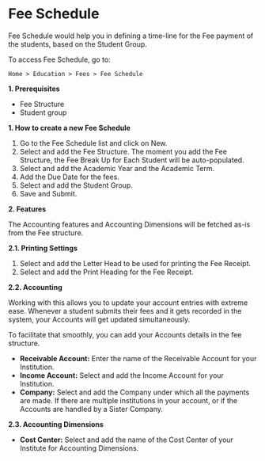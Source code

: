 # Fee Schedule

Fee Schedule would help you in defining a time-line for the Fee payment of the students, based on the Student Group.

To access Fee Schedule, go to:

`Home > Education > Fees > Fee Schedule`

**1. Prerequisites**

- Fee Structure
- Student group

**1. How to create a new Fee Schedule**

1. Go to the Fee Schedule list and click on New.
2. Select and add the Fee Structure. The moment you add the Fee Structure, the Fee Break Up for Each Student will be auto-populated.
3. Select and add the Academic Year and the Academic Term.
4. Add the Due Date for the fees.
5. Select and add the Student Group.
6. Save and Submit.

**2. Features**

The Accounting features and Accounting Dimensions will be fetched as-is from the Fee structure.

**2.1. Printing Settings**

1. Select and add the Letter Head to be used for printing the Fee Receipt.
2. Select and add the Print Heading for the Fee Receipt.

**2.2. Accounting**

Working with this allows you to update your account entries with extreme ease. Whenever a student submits their fees and it gets recorded in the system, your Accounts will get updated simultaneously.

To facilitate that smoothly, you can add your Accounts details in the fee structure.

- **Receivable Account:** Enter the name of the Receivable Account for your Institution.
- **Income Account:** Select and add the Income Account for your Institution.
- **Company:** Select and add the Company under which all the payments are made. If there are multiple institutions in your account, or if the Accounts are handled by a Sister Company.

**2.3. Accounting Dimensions**

- **Cost Center:** Select and add the name of the Cost Center of your Institute for Accounting Dimensions.
